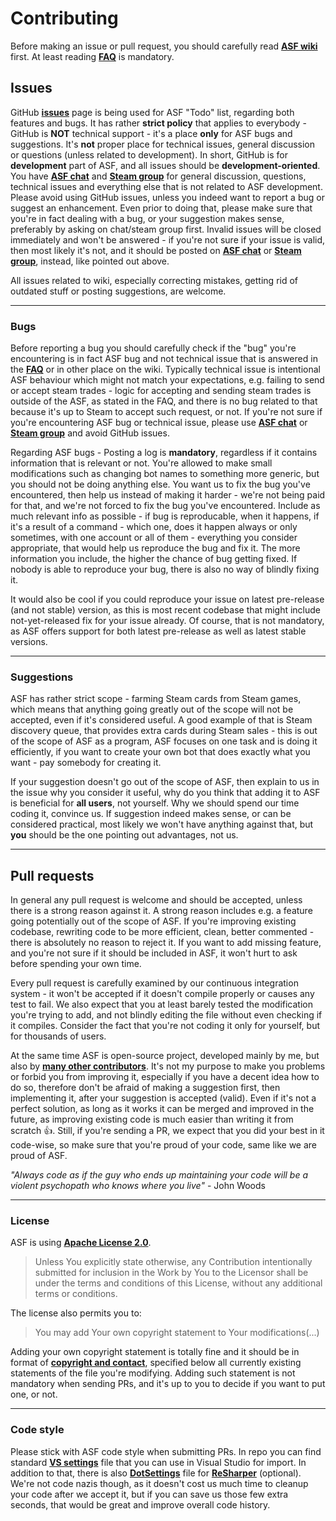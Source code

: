 # Contributing

Before making an issue or pull request, you should carefully read **[ASF wiki](https://github.com/JustArchi/ArchiSteamFarm/wiki)** first. At least reading **[FAQ](https://github.com/JustArchi/ArchiSteamFarm/wiki/FAQ)** is mandatory.

## Issues

GitHub **[issues](https://github.com/JustArchi/ArchiSteamFarm/issues)** page is being used for ASF "Todo" list, regarding both features and bugs. It has rather **strict policy** that applies to everybody - GitHub is **NOT** technical support - it's a place **only** for ASF bugs and suggestions. It's **not** proper place for technical issues, general discussion or questions (unless related to development). In short, GitHub is for **development** part of ASF, and all issues should be **development-oriented**. You have **[ASF chat](https://gitter.im/JustArchi/ArchiSteamFarm)** and **[Steam group](http://steamcommunity.com/groups/ascfarm/discussions/1/)** for general discussion, questions, technical issues and everything else that is not related to ASF development. Please avoid using GitHub issues, unless you indeed want to report a bug or suggest an enhancement. Even prior to doing that, please make sure that you're in fact dealing with a bug, or your suggestion makes sense, preferably by asking on chat/steam group first. Invalid issues will be closed immediately and won't be answered - if you're not sure if your issue is valid, then most likely it's not, and it should be posted on **[ASF chat](https://gitter.im/JustArchi/ArchiSteamFarm)** or **[Steam group](http://steamcommunity.com/groups/ascfarm/discussions/1/)**, instead, like pointed out above.

All issues related to wiki, especially correcting mistakes, getting rid of outdated stuff or posting suggestions, are welcome.

---

### Bugs

Before reporting a bug you should carefully check if the "bug" you're encountering is in fact ASF bug and not technical issue that is answered in the **[FAQ](https://github.com/JustArchi/ArchiSteamFarm/wiki/FAQ#issues)** or in other place on the wiki. Typically technical issue is intentional ASF behaviour which might not match your expectations, e.g. failing to send or accept steam trades - logic for accepting and sending steam trades is outside of the ASF, as stated in the FAQ, and there is no bug related to that because it's up to Steam to accept such request, or not. If you're not sure if you're encountering ASF bug or technical issue, please use **[ASF chat](https://gitter.im/JustArchi/ArchiSteamFarm)** or **[Steam group](http://steamcommunity.com/groups/ascfarm/discussions/1/)** and avoid GitHub issues.

Regarding ASF bugs - Posting a log is **mandatory**, regardless if it contains information that is relevant or not. You're allowed to make small modifications such as changing bot names to something more generic, but you should not be doing anything else. You want us to fix the bug you've encountered, then help us instead of making it harder - we're not being paid for that, and we're not forced to fix the bug you've encountered. Include as much relevant info as possible - if bug is reproducable, when it happens, if it's a result of a command - which one, does it happen always or only sometimes, with one account or all of them - everything you consider appropriate, that would help us reproduce the bug and fix it. The more information you include, the higher the chance of bug getting fixed. If nobody is able to reproduce your bug, there is also no way of blindly fixing it.

It would also be cool if you could reproduce your issue on latest pre-release (and not stable) version, as this is most recent codebase that might include not-yet-released fix for your issue already. Of course, that is not mandatory, as ASF offers support for both latest pre-release as well as latest stable versions.

---

### Suggestions

ASF has rather strict scope - farming Steam cards from Steam games, which means that anything going greatly out of the scope will not be accepted, even if it's considered useful. A good example of that is Steam discovery queue, that provides extra cards during Steam sales - this is out of the scope of ASF as a program, ASF focuses on one task and is doing it efficiently, if you want to create your own bot that does exactly what you want - pay somebody for creating it.

If your suggestion doesn't go out of the scope of ASF, then explain to us in the issue why you consider it useful, why do you think that adding it to ASF is beneficial for **all users**, not yourself. Why we should spend our time coding it, convince us. If suggestion indeed makes sense, or can be considered practical, most likely we won't have anything against that, but **you** should be the one pointing out advantages, not us.

---

## Pull requests

In general any pull request is welcome and should be accepted, unless there is a strong reason against it. A strong reason includes e.g. a feature going potentially out of the scope of ASF. If you're improving existing codebase, rewriting code to be more efficient, clean, better commented - there is absolutely no reason to reject it. If you want to add missing feature, and you're not sure if it should be included in ASF, it won't hurt to ask before spending your own time.

Every pull request is carefully examined by our continuous integration system - it won't be accepted if it doesn't compile properly or causes any test to fail. We also expect that you at least barely tested the modification you're trying to add, and not blindly editing the file without even checking if it compiles. Consider the fact that you're not coding it only for yourself, but for thousands of users.

At the same time ASF is open-source project, developed mainly by me, but also by **[many other contributors](https://github.com/JustArchi/ArchiSteamFarm/graphs/contributors)**. It's not my purpose to make you problems or forbid you from improving it, especially if you have a decent idea how to do so, therefore don't be afraid of making a suggestion first, then implementing it, after your suggestion is accepted (valid). Even if it's not a perfect solution, as long as it works it can be merged and improved in the future, as improving existing code is much easier than writing it from scratch :+1:. Still, if you're sending a PR, we expect that you did your best in it code-wise, so make sure that you're proud of your code, same like we are proud of ASF.

*"Always code as if the guy who ends up maintaining your code will be a violent psychopath who knows where you live"* - John Woods

---

### License

ASF is using **[Apache License 2.0](https://github.com/JustArchi/ArchiSteamFarm/blob/master/LICENSE-2.0.txt)**.

> Unless You explicitly state otherwise, any Contribution intentionally submitted for inclusion in the Work by You to the Licensor shall be under the terms and conditions of this License, without any additional terms or conditions.

The license also permits you to:

> You may add Your own copyright statement to Your modifications(...)

Adding your own copyright statement is totally fine and it should be in format of **[copyright and contact](https://github.com/JustArchi/ArchiSteamFarm/blob/master/ArchiSteamFarm/Program.cs#L8-L9)**, specified below all currently existing statements of the file you're modifying. Adding such statement is not mandatory when sending PRs, and it's up to you to decide if you want to put one, or not.

---

### Code style

Please stick with ASF code style when submitting PRs. In repo you can find standard **[VS settings](https://github.com/JustArchi/ArchiSteamFarm/blob/master/CodeStyle.vssettings)** file that you can use in Visual Studio for import. In addition to that, there is also **[DotSettings](https://github.com/JustArchi/ArchiSteamFarm/blob/master/ArchiSteamFarm.sln.DotSettings)** file for **[ReSharper](https://www.jetbrains.com/resharper/)** (optional). We're not code nazis though, as it doesn't cost us much time to cleanup your code after we accept it, but if you can save us those few extra seconds, that would be great and improve overall code history.
